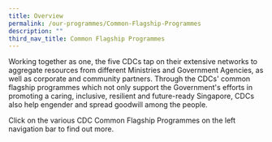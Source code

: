 ```yaml
---
title: Overview
permalink: /our-programmes/Common-Flagship-Programmes
description: ""
third_nav_title: Common Flagship Programmes
---
```

Working together as one, the five CDCs tap on their extensive networks to aggregate resources from different Ministries and Government Agencies, as well as corporate and community partners. Through the CDCs' common flagship programmes which not only support the Government's efforts in promoting a caring, inclusive, resilient and future-ready Singapore, CDCs also help engender and spread goodwill among the people.

Click on the various CDC Common Flagship Programmes on the left navigation bar to find out more.